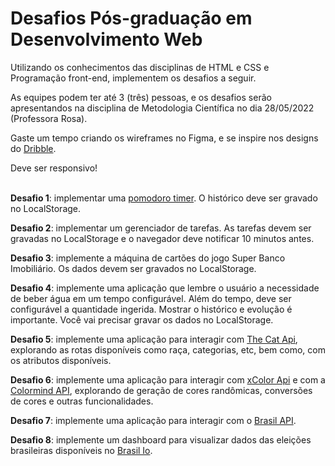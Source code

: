 # Desafios Pós-graduação em Desenvolvimento Web


Utilizando os conhecimentos das disciplinas de HTML e CSS e Programação front-end, implementem os desafios a seguir.

As equipes podem ter até 3 (três) pessoas, e os desafios serão apresentandos na disciplina de Metodologia Científica no dia 28/05/2022 (Professora Rosa).

Gaste um tempo criando os wireframes no Figma, e se inspire nos designs do [Dribble](https://dribbble.com/).

Deve ser responsivo! <br><br>

**Desafio 1**: implementar uma [pomodoro timer](https://pt.wikipedia.org/wiki/T%C3%A9cnica_pomodoro). O histórico deve ser gravado no LocalStorage.

**Desafio 2**: implementar um gerenciador de tarefas. As tarefas devem ser gravadas no LocalStorage e o navegador deve notificar 10 minutos antes.

**Desafio 3**: implemente a máquina de cartões do jogo Super Banco Imobiliário. Os dados devem ser gravados no LocalStorage.

**Desafio 4**: implemente uma aplicação que lembre o usuário a necessidade de beber água em um tempo configurável. Além do tempo, deve ser configurável a quantidade ingerida. Mostrar o histórico e evolução é importante. Você vai precisar gravar os dados no LocalStorage.

**Desafio 5**: implemente uma aplicação para interagir com [The Cat Api](https://docs.thecatapi.com/), explorando as rotas disponíveis como raça, categorias, etc, bem como, com os atributos disponíveis.

**Desafio 6**: implemente uma aplicação para interagir com [xColor Api](https://x-colors.herokuapp.com/?ref=publicapis.dev) e com a [Colormind API](http://colormind.io/api-access/?ref=publicapis.dev), explorando de geração de cores randômicas, conversões de cores e outras funcionalidades.

**Desafio 7**: implemente uma aplicação para interagir com o [Brasil API](https://brasilapi.com.br/docs).

**Desafio 8**: implemente um dashboard para visualizar dados das eleições brasileiras disponíveis no [Brasil Io](https://brasil.io/dataset/eleicoes-brasil/candidatos/).
